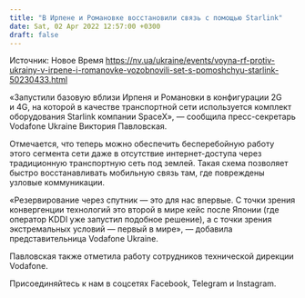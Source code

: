 ```yaml
---
title: "В Ирпене и Романовке восстановили связь с помощью Starlink"
date: Sat, 02 Apr 2022 12:57:00 +0300
draft: false
---
```

Источник: Новое Время https://nv.ua/ukraine/events/voyna-rf-protiv-ukrainy-v-irpene-i-romanovke-vozobnovili-set-s-pomoshchyu-starlink-50230433.html


«Запустили базовую вблизи Ирпеня и Романовки в конфигурации 2G и 4G, на которой в качестве транспортной сети используется комплект оборудования Starlink компании SpaceX», — сообщила пресс-секретарь Vodafone Ukraine Виктория Павловская.

Отмечается, что теперь можно обеспечить бесперебойную работу этого сегмента сети даже в отсутствие интернет-доступа через традиционную транспортную сеть под землей. Такая схема позволяет быстро восстанавливать мобильную связь там, где повреждены узловые коммуникации.

«Резервирование через спутник — это для нас впервые. С точки зрения конвергенции технологий это второй в мире кейс после Японии (где оператор KDDI уже запустил подобное решение), а с точки зрения экстремальных условий — первый в мире», — добавила представительница Vodafone Ukraine.

Павловская также отметила работу сотрудников технической дирекции Vodafone.

Присоединяйтесь к нам в соцсетях Facebook, Telegram и Instagram.
